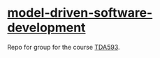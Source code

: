 # [model-driven-software-development]

Repo for group for the course [TDA593].

<!-- references -->

[model-driven-software-development]: https://github.com/Centril/model-driven-software-development
[TDA593]: http://www.cse.chalmers.se/edu/year/2014/course/TDA593/Year2014/project.html

<!-- references -->
